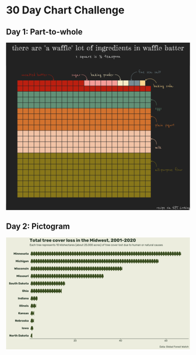 # 30 Day Chart Challenge

## Day 1: Part-to-whole

![](01_part_to_whole/part_to_whole.png)

## Day 2: Pictogram

![](02_pictogram/pictogram.png)